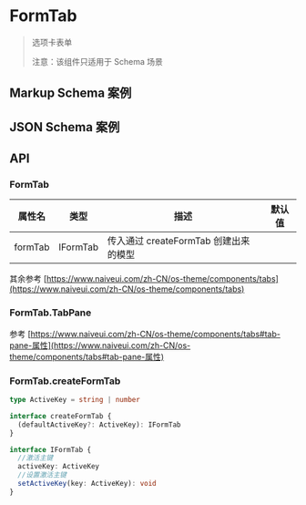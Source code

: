 # FormTab

> 选项卡表单
>
> 注意：该组件只适用于 Schema 场景

## Markup Schema 案例

<dumi-previewer demoPath="guide/form-tab/markup-schema" />

## JSON Schema 案例

<dumi-previewer demoPath="guide/form-tab/json-schema" />

## API

### FormTab

| 属性名  | 类型     | 描述                                  | 默认值 |
| ------- | -------- | ------------------------------------- | ------ |
| formTab | IFormTab | 传入通过 createFormTab 创建出来的模型 |        |

其余参考 [https://www.naiveui.com/zh-CN/os-theme/components/tabs](https://www.naiveui.com/zh-CN/os-theme/components/tabs)

### FormTab.TabPane

参考 [https://www.naiveui.com/zh-CN/os-theme/components/tabs#tab-pane-属性](https://www.naiveui.com/zh-CN/os-theme/components/tabs#tab-pane-属性)

### FormTab.createFormTab

```ts pure
type ActiveKey = string | number

interface createFormTab {
  (defaultActiveKey?: ActiveKey): IFormTab
}

interface IFormTab {
  //激活主键
  activeKey: ActiveKey
  //设置激活主键
  setActiveKey(key: ActiveKey): void
}
```
